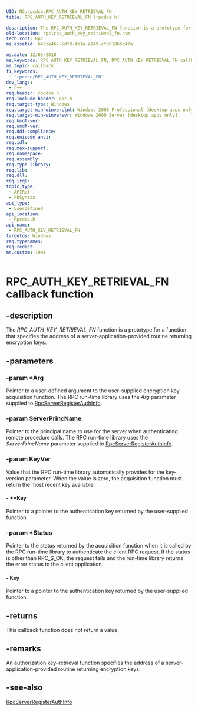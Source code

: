 ```yaml
---
UID: NC:rpcdce.RPC_AUTH_KEY_RETRIEVAL_FN
title: RPC_AUTH_KEY_RETRIEVAL_FN (rpcdce.h)

description: The RPC_AUTH_KEY_RETRIEVAL_FN function is a prototype for a function that specifies the address of a server-application-provided routine returning encryption keys.
old-location: rpc\rpc_auth_key_retrieval_fn.htm
tech.root: Rpc
ms.assetid: 643ce467-5df9-4b1a-a149-cf301865d47a

ms.date: 12/05/2018
ms.keywords: RPC_AUTH_KEY_RETRIEVAL_FN, RPC_AUTH_KEY_RETRIEVAL_FN callback, RPC_AUTH_KEY_RETRIEVAL_FN callback function [RPC], RpcAuthKeyRetrievalFn, _rpc_rpc_auth_key_retrieval_fn, rpc.rpc_auth_key_retrieval_fn, rpcdce/RPC_AUTH_KEY_RETRIEVAL_FN
ms.topic: callback
f1_keywords: 
 - "rpcdce/RPC_AUTH_KEY_RETRIEVAL_FN"
dev_langs:
 - c++
req.header: rpcdce.h
req.include-header: Rpc.h
req.target-type: Windows
req.target-min-winverclnt: Windows 2000 Professional [desktop apps only]
req.target-min-winversvr: Windows 2000 Server [desktop apps only]
req.kmdf-ver: 
req.umdf-ver: 
req.ddi-compliance: 
req.unicode-ansi: 
req.idl: 
req.max-support: 
req.namespace: 
req.assembly: 
req.type-library: 
req.lib: 
req.dll: 
req.irql: 
topic_type:
 - APIRef
 - kbSyntax
api_type:
 - UserDefined
api_location:
 - Rpcdce.h
api_name:
 - RPC_AUTH_KEY_RETRIEVAL_FN
targetos: Windows
req.typenames: 
req.redist: 
ms.custom: 19H1
---
```


# RPC_AUTH_KEY_RETRIEVAL_FN callback function


## -description


The 
<i>RPC_AUTH_KEY_RETRIEVAL_FN</i> function is a prototype for a function that specifies the address of a server-application-provided routine returning encryption keys.


## -parameters




### -param *Arg

Pointer to a user-defined argument to the user-supplied encryption key acquisition function. The RPC run-time library uses the <i>Arg</i> parameter supplied to 
<a href="https://docs.microsoft.com/windows/desktop/api/rpcdce/nf-rpcdce-rpcserverregisterauthinfo">RpcServerRegisterAuthInfo</a>.


### -param ServerPrincName

Pointer to the principal name to use for the server when authenticating remote procedure calls. The RPC run-time library uses the <i>ServerPrincName</i> parameter supplied to 
<a href="https://docs.microsoft.com/windows/desktop/api/rpcdce/nf-rpcdce-rpcserverregisterauthinfo">RpcServerRegisterAuthInfo</a>.


### -param KeyVer

Value that the RPC run-time library automatically provides for the key-version parameter. When the value is zero, the acquisition function must return the most recent key available.


#### - **Key

Pointer to a pointer to the authentication key returned by the user-supplied function.


### -param *Status

Pointer to the status returned by the acquisition function when it is called by the RPC run-time library to authenticate the client RPC request. If the status is other than RPC_S_OK, the request fails and the run-time library returns the error status to the client application.


#### - Key

Pointer to a pointer to the authentication key returned by the user-supplied function.


## -returns



This callback function does not return a value.




## -remarks



An authorization key–retrieval function specifies the address of a server-application-provided routine returning encryption keys.




## -see-also




<a href="https://docs.microsoft.com/windows/desktop/api/rpcdce/nf-rpcdce-rpcserverregisterauthinfo">RpcServerRegisterAuthInfo</a>
 

 

